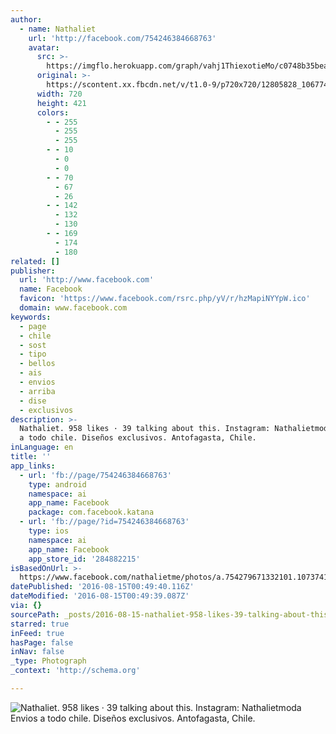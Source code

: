 ```yaml
---
author:
  - name: Nathaliet
    url: 'http://facebook.com/754246384668763'
    avatar:
      src: >-
        https://imgflo.herokuapp.com/graph/vahj1ThiexotieMo/c0748b35bea86bba0a1bcf2390cdf53a/croprotate.jpg?cropheight=421&cropwidth=720&degrees=0&input=https%3A%2F%2Fscontent.xx.fbcdn.net%2Fv%2Ft1.0-9%2Fp720x720%2F12805828_1067744316652300_7092247957367195260_n.jpg%3Foh%3D5640816282e10bff33d78175a4afe99d%26oe%3D5819442C&x=0&y=152
      original: >-
        https://scontent.xx.fbcdn.net/v/t1.0-9/p720x720/12805828_1067744316652300_7092247957367195260_n.jpg?oh=5640816282e10bff33d78175a4afe99d&oe=5819442C
      width: 720
      height: 421
      colors:
        - - 255
          - 255
          - 255
        - - 10
          - 0
          - 0
        - - 70
          - 67
          - 26
        - - 142
          - 132
          - 130
        - - 169
          - 174
          - 180
related: []
publisher:
  url: 'http://www.facebook.com'
  name: Facebook
  favicon: 'https://www.facebook.com/rsrc.php/yV/r/hzMapiNYYpW.ico'
  domain: www.facebook.com
keywords:
  - page
  - chile
  - sost
  - tipo
  - bellos
  - ais
  - envios
  - arriba
  - dise
  - exclusivos
description: >-
  Nathaliet. 958 likes · 39 talking about this. Instagram: Nathalietmoda Envios
  a todo chile. Diseños exclusivos. Antofagasta, Chile.
inLanguage: en
title: ''
app_links:
  - url: 'fb://page/754246384668763'
    type: android
    namespace: ai
    app_name: Facebook
    package: com.facebook.katana
  - url: 'fb://page/?id=754246384668763'
    type: ios
    namespace: ai
    app_name: Facebook
    app_store_id: '284882215'
isBasedOnUrl: >-
  https://www.facebook.com/nathalietme/photos/a.754279671332101.1073741827.754246384668763/1067744316652300/?type=3&theater
datePublished: '2016-08-15T00:49:40.116Z'
dateModified: '2016-08-15T00:49:39.087Z'
via: {}
sourcePath: _posts/2016-08-15-nathaliet-958-likes-39-talking-about-this-instagram-nat.md
starred: true
inFeed: true
hasPage: false
inNav: false
_type: Photograph
_context: 'http://schema.org'

---
```

![Nathaliet. 958 likes · 39 talking about this. Instagram: Nathalietmoda Envios a todo chile. Diseños exclusivos. Antofagasta, Chile.](https://scontent.xx.fbcdn.net/v/t1.0-9/p720x720/12805828_1067744316652300_7092247957367195260_n.jpg?oh=5640816282e10bff33d78175a4afe99d&oe=5819442C)